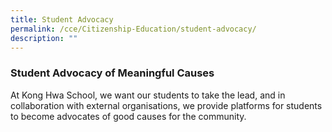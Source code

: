 ```yaml
---
title: Student Advocacy
permalink: /cce/Citizenship-Education/student-advocacy/
description: ""
---
```

### Student Advocacy of Meaningful Causes
 

At Kong Hwa School, we want our students to take the lead, and in collaboration with external organisations, we provide platforms for students to become advocates of good causes for the community.